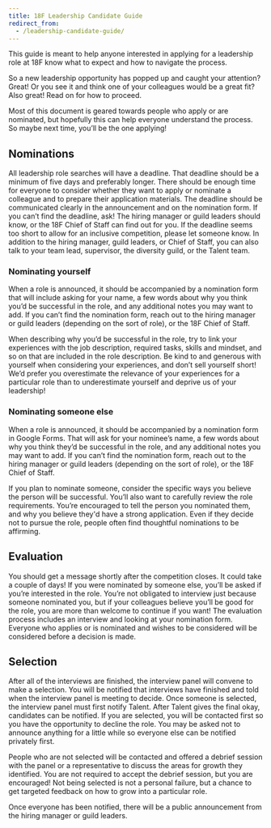 ```yaml
---
title: 18F Leadership Candidate Guide
redirect_from:
  - /leadership-candidate-guide/
---
```


This guide is meant to help anyone interested in applying for a leadership role
at 18F know what to expect and how to navigate the process.

So a new leadership opportunity has popped up and caught your attention? Great!
Or you see it and think one of your colleagues would be a great fit? Also great!
Read on for how to proceed.

Most of this document is geared towards people who apply or are nominated, but
hopefully this can help everyone understand the process. So maybe next time,
you’ll be the one applying!

## Nominations

All leadership role searches will have a deadline. That deadline should be a
minimum of five days and preferably longer. There should be enough time for
everyone to consider whether they want to apply or nominate a colleague and to
prepare their application materials. The deadline should be communicated clearly
in the announcement and on the nomination form. If you can’t find the deadline,
ask! The hiring manager or guild leaders should know, or the 18F Chief of Staff
can find out for you. If the deadline seems too short to allow for an inclusive
competition, please let someone know. In addition to the hiring manager, guild
leaders, or Chief of Staff, you can also talk to your team lead, supervisor, the
diversity guild, or the Talent team.

### Nominating yourself

When a role is announced, it should be accompanied by a nomination form that
will include asking for your name, a few words about why you think you’d be
successful in the role, and any additional notes you may want to add. If you
can’t find the nomination form, reach out to the hiring manager or guild leaders
(depending on the sort of role), or the 18F Chief of Staff.

When describing why you’d be successful in the role, try to link your
experiences with the job description, required tasks, skills and mindset, and so
on that are included in the role description. Be kind to and generous with
yourself when considering your experiences, and don’t sell yourself short! We’d
prefer you overestimate the relevance of your experiences for a particular role
than to underestimate yourself and deprive us of your leadership!

### Nominating someone else

When a role is announced, it should be accompanied by a nomination form in
Google Forms. That will ask for your nominee’s name, a few words about why you
think they’d be successful in the role, and any additional notes you may want to
add. If you can’t find the nomination form, reach out to the hiring manager or
guild leaders (depending on the sort of role), or the 18F Chief of Staff.

If you plan to nominate someone, consider the specific ways you believe the
person will be successful. You’ll also want to carefully review the role
requirements. You’re encouraged to tell the person you nominated them, and why
you believe they'd have a strong application. Even if they decide not to pursue
the role, people often find thoughtful nominations to be affirming.

## Evaluation

You should get a message shortly after the competition closes. It could take a
couple of days! If you were nominated by someone else, you’ll be asked if you’re
interested in the role. You’re not obligated to interview just because someone
nominated you, but if your colleagues believe you’ll be good for the role, you
are more than welcome to continue if you want! The evaluation process includes
an interview and looking at your nomination form. Everyone who applies or is
nominated and wishes to be considered will be considered before a decision is
made.

## Selection

After all of the interviews are finished, the interview panel will convene to
make a selection. You will be notified that interviews have finished and told
when the interview panel is meeting to decide. Once someone is selected, the
interview panel must first notify Talent. After Talent gives the final okay,
candidates can be notified. If you are selected, you will be contacted first so
you have the opportunity to decline the role. You may be asked not to announce
anything for a little while so everyone else can be notified privately first.

People who are not selected will be contacted and offered a debrief session with
the panel or a representative to discuss the areas for growth they identified.
You are not required to accept the debrief session, but you are encouraged! Not
being selected is not a personal failure, but a chance to get targeted feedback
on how to grow into a particular role.

Once everyone has been notified, there will be a public announcement from the
hiring manager or guild leaders.
